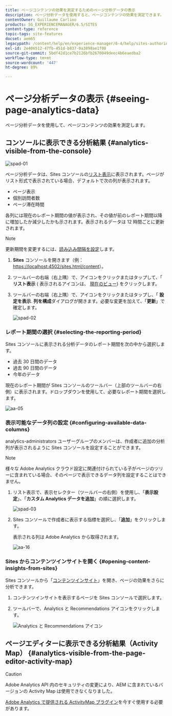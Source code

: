 ```yaml
---
title: ページコンテンツの効果を測定するためのページ分析データの表示
description: ページ分析データを使用すると、ページコンテンツの効果を測定できます。
contentOwner: Guillaume Carlino
products: SG_EXPERIENCEMANAGER/6.5/SITES
content-type: reference
topic-tags: site-features
docset: aem65
legacypath: /content/help/en/experience-manager/6-4/help/sites-authoring/pa-using.html
exl-id: 2e406512-47fb-451d-b837-0a3898ae1f08
source-git-commit: 5bdf42d1ce7b2126bfb2670049deec4b6eaedba2
workflow-type: tm+mt
source-wordcount: '447'
ht-degree: 89%

---
```


# ページ分析データの表示 {#seeing-page-analytics-data}

ページ分析データを使用して、ページコンテンツの効果を測定します。

## コンソールに表示できる分析結果 {#analytics-visible-from-the-console}

![spad-01](assets/spad-01.png)

ページ分析データは、Sites コンソールの[リスト表示](/help/sites-authoring/basic-handling.md#list-view)に表示されます。ページがリスト形式で表示されている場合、デフォルトで次の列が表示されます。

* ページ表示
* 個別訪問者数
* ページ滞在時間

各列には現在のレポート期間の値が表示され、その値が前のレポート期間以降に増加したか減少したかも示されます。表示されるデータは 12 時間ごとに更新されます。

>[!NOTE]
>
>更新期間を変更するには、[読み込み間隔を設定](/help/sites-administering/adobeanalytics-connect.md#configuring-the-import-interval)します。

1. **Sites** コンソールを開きます（例：[https://localhost:4502/sites.html/content](https://localhost:4502/sites.html/content)）。
1. ツールバーの右端（右上隅）で、アイコンをクリックまたはタップして、「 **リスト表示** ( 表示されるアイコンは、 [現在のビュー](/help/sites-authoring/basic-handling.md#viewing-and-selecting-resources)) をクリックします。

1. ツールバーの右端（右上隅）で、アイコンをクリックまたはタップし、「 **設定を表示**. **列を構成**&#x200B;ダイアログが開きます。必要な変更を加えて、「**更新**」で確定します。

   ![spad-02](assets/spad-02.png)

### レポート期間の選択 {#selecting-the-reporting-period}

Sites コンソールに表示される分析データのレポート期間を次の中から選択します。

* 過去 30 日間のデータ
* 過去 90 日間のデータ
* 今年のデータ

現在のレポート期間が Sites コンソールのツールバー（上部のツールバーの右側）に表示されます。ドロップダウンを使用して、必要なレポート期間を選択します。

![aa-05](assets/aa-05.png)

### 表示可能なデータ列の設定 {#configuring-available-data-columns}

analytics-administrators ユーザーグループのメンバーは、作成者に追加の分析列が表示されるように Sites コンソールを設定することができます。

>[!NOTE]
>
>様々な Adobe Analytics クラウド設定に関連付けられている子がページのツリーに含まれている場合、そのページで表示できるデータ列を設定することはできません。

1. リスト表示で、表示セレクター（ツールバーの右側）を使用し、「**表示設定**」、「**カスタム Analytics データを追加**」の順に選択します。

   ![spad-03](assets/spad-03.png)

1. Sites コンソールで作成者に表示する指標を選択し、「**追加**」をクリックします。

   表示される列は Adobe Analytics から取得されます。

   ![aa-16](assets/aa-16.png)

### Sites からコンテンツインサイトを開く {#opening-content-insights-from-sites}

Sites コンソールから「[コンテンツインサイト](/help/sites-authoring/content-insights.md)」を開き、ページの効果をさらに分析できます。

1. コンテンツインサイトを表示するページを Sites コンソールで選択します。
1. ツールバーで、Analytics と Recommendations アイコンをクリックします。

   ![Analytics と Recommendations アイコン](do-not-localize/chlimage_1-14.png)

## ページエディターに表示できる分析結果（Activity Map） {#analytics-visible-from-the-page-editor-activity-map}

>[!CAUTION]
>
>Adobe Analytics API 内のセキュリティの変更により、AEM に含まれているバージョンの Activity Map は使用できなくなりました。
>
>[Adobe Analytics で提供される ActivityMap プラグイン](https://experienceleague.adobe.com/docs/analytics/analyze/activity-map/getting-started/get-started-users/activitymap-install.html?lang=ja)を今すぐ使用する必要があります。

